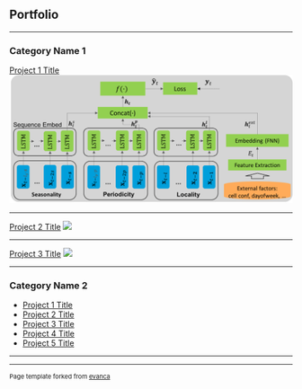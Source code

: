 ## Portfolio

---

### Category Name 1 

[Project 1 Title](/sample_page)
<img src="images/Picture1.png?raw=true"/>

---
[Project 2 Title](/pdf/sample_presentation.pdf)
<img src="images/ezgif.com-video-to-gif?raw=true"/>

---
[Project 3 Title](http://example.com/)
<img src="images/ezgif.com-video-to-gif?raw=true"/>

---

### Category Name 2

- [Project 1 Title](http://example.com/)
- [Project 2 Title](http://example.com/)
- [Project 3 Title](http://example.com/)
- [Project 4 Title](http://example.com/)
- [Project 5 Title](http://example.com/)

---




---
<p style="font-size:11px">Page template forked from <a href="https://github.com/evanca/quick-portfolio">evanca</a></p>
<!-- Remove above link if you don't want to attibute -->
